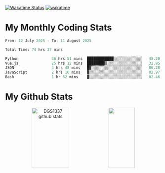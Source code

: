 [![Wakatime Status](https://github.com/noopurphalak/noopurphalak/workflows/wakatime-status-update/badge.svg)](https://github.com/noopurphalak/noopurphalak/actions/workflows/main.yml)
[![wakatime](https://wakatime.com/badge/user/80ace140-ef40-4fdd-b8ed-f3be3d2e1aea.svg)](https://wakatime.com/@80ace140-ef40-4fdd-b8ed-f3be3d2e1aea)

# My Monthly Coding Stats

<!--START_SECTION:waka-->

```python
From: 12 July 2025 - To: 11 August 2025

Total Time: 74 hrs 37 mins

Python               36 hrs 51 mins  ████████████░░░░░░░░░░░░░   48.20 %
Vue.js               25 hrs 12 mins  ████████▒░░░░░░░░░░░░░░░░   32.95 %
JSON                 4 hrs 48 mins   █▓░░░░░░░░░░░░░░░░░░░░░░░   06.28 %
JavaScript           2 hrs 16 mins   ▓░░░░░░░░░░░░░░░░░░░░░░░░   02.97 %
Bash                 1 hr 52 mins    ▓░░░░░░░░░░░░░░░░░░░░░░░░   02.46 %
```

<!--END_SECTION:waka-->

# My Github Stats
<div style="text-align: center;">
  <img width="49%" height="195px" src="https://github-readme-stats-sigma-five.vercel.app/api?username=noopurphalak&show_icons=true&count_private=true&hide_border=true&title_color=00FFFF&icon_color=00FFFF&text_color=00FFFF&bg_color=0d1117" alt="DGS1337 github stats" />
  <img width="41%" height="195px" src="https://github-readme-stats-sigma-five.vercel.app/api/top-langs/?username=noopurphalak&layout=compact&hide_border=true&title_color=00FFFF&text_color=00FFFF&bg_color=0d1117" />
</div>
